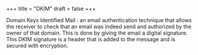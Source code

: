 +++
title = "DKIM"
draft = false
+++

Domain Keys Identified Mail
: an email authentication technique that allows the receiver to check that an email was indeed send and authorized by the owner of that domain. This is done by giving the email a digital signature. This DKIM signature is a header that is added to the message and is secured with encryption.